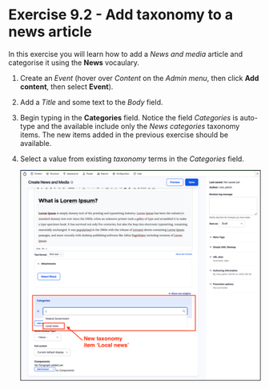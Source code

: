 # Exercise 9.2 - Add taxonomy to a news article

In this exercise you will learn how to add a _News and media_ article and categorise it using the **News** vocaulary.

1. Create an _Event_ (hover over _Content_ on the _Admin menu_, then click **Add content**, then select **Event**).
2. Add a _Title_ and some text to the _Body_ field.
3. Begin typing in the **Categories** field. Notice the field _Categories_ is auto-type and the available include only the _News categories_ taxonomy items. The new items added in the previous exercise should be available.
4.  Select a value from existing _taxonomy_ terms in the _Categories_ field.

    ![Image of Create News and Media](../.gitbook/assets/Ex-9-2-News-1.png)
